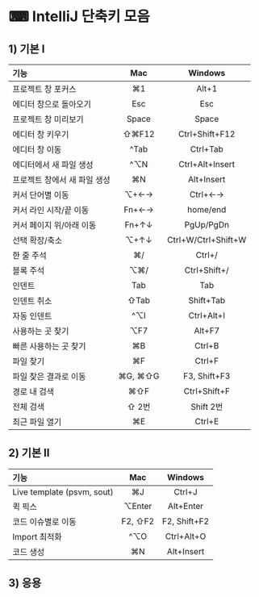 # ⌨ IntelliJ 단축키 모음
## 1) 기본 Ⅰ
|기능|Mac|Windows|
|:---|:---:|:---:|
|프로젝트 창 포커스|⌘1|Alt+1|
|에디터 창으로 돌아오기|Esc|Esc|
|프로젝트 창 미리보기|Space|Space|
|에디터 창 키우기|⇧⌘F12|Ctrl+Shift+F12|
|에디터 창 이동|^Tab|Ctrl+Tab|
|에디터에서 새 파일 생성|^⌥N|Ctrl+Alt+Insert|
|프로젝트 창에서 새 파일 생성|⌘N|Alt+Insert|
|커서 단어별 이동|⌥+←→|Ctrl+←→|
|커서 라인 시작/끝 이동|Fn+←→|home/end|
|커서 페이지 위/아래 이동|Fn+↑↓|PgUp/PgDn|
|선택 확장/축소|⌥+↑↓|Ctrl+W/Ctrl+Shift+W|
|한 줄 주석|⌘/|Ctrl+/|
|블록 주석|⌥⌘/|Ctrl+Shift+/|
|인덴트|Tab|Tab|
|인덴트 취소|⇧Tab|Shift+Tab|
|자동 인덴트|^⌥I|Ctrl+Alt+I|
|사용하는 곳 찾기|⌥F7|Alt+F7|
|빠른 사용하는 곳 찾기|⌘B|Ctrl+B|
|파일 찾기|⌘F|Ctrl+F|
|파일 찾은 결과로 이동|⌘G, ⌘⇧G|F3, Shift+F3|
|경로 내 검색|⌘⇧F|Ctrl+Shift+F|
|전체 검색|⇧ 2번|Shift 2번|
|최근 파일 열기|⌘E|Ctrl+E|
## 2) 기본 Ⅱ
|기능|Mac|Windows|
|:---|:---:|:---:|
|Live template (psvm, sout)|⌘J|Ctrl+J|
|퀵 픽스|⌥Enter|Alt+Enter|
|코드 이슈별로 이동|F2, ⇧F2|F2, Shift+F2|
|Import 최적화|^⌥O|Ctrl+Alt+O|
|코드 생성|⌘N|Alt+Insert|

## 3) 응용
